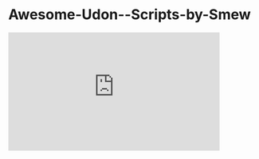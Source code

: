 # Awesome-Udon--Scripts-by-Smew


<iframe width="424" height="238" src="https://www.youtube.com/embed/2AFAPXdTXvw" title="Udon# Tutorials: How to write a Proximity Script" frameborder="0" allow="accelerometer; autoplay; clipboard-write; encrypted-media; gyroscope; picture-in-picture" allowfullscreen></iframe>
